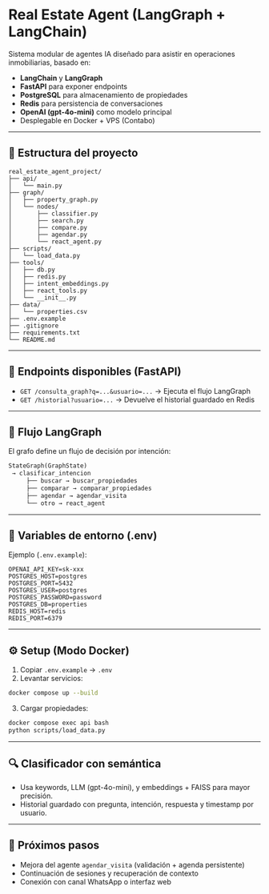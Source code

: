 
# Real Estate Agent (LangGraph + LangChain)

Sistema modular de agentes IA diseñado para asistir en operaciones inmobiliarias, basado en:
- **LangChain** y **LangGraph**
- **FastAPI** para exponer endpoints
- **PostgreSQL** para almacenamiento de propiedades
- **Redis** para persistencia de conversaciones
- **OpenAI (gpt-4o-mini)** como modelo principal
- Desplegable en Docker + VPS (Contabo)

---

## 📁 Estructura del proyecto

```
real_estate_agent_project/
├── api/
│   └── main.py
├── graph/
│   ├── property_graph.py
│   └── nodes/
│       ├── classifier.py
│       ├── search.py
│       ├── compare.py
│       ├── agendar.py
│       └── react_agent.py
├── scripts/
│   └── load_data.py
├── tools/
│   ├── db.py
│   ├── redis.py
│   ├── intent_embeddings.py
│   ├── react_tools.py
│   └── __init__.py
├── data/
│   └── properties.csv
├── .env.example
├── .gitignore
├── requirements.txt
└── README.md
```

---

## 🚀 Endpoints disponibles (FastAPI)

- `GET /consulta_graph?q=...&usuario=...` → Ejecuta el flujo LangGraph
- `GET /historial?usuario=...` → Devuelve el historial guardado en Redis

---

## 🧠 Flujo LangGraph

El grafo define un flujo de decisión por intención:

```python
StateGraph(GraphState)
 → clasificar_intencion
     ├── buscar → buscar_propiedades
     ├── comparar → comparar_propiedades
     ├── agendar → agendar_visita
     └── otro → react_agent
```

---

## 🔐 Variables de entorno (.env)

Ejemplo (`.env.example`):

```env
OPENAI_API_KEY=sk-xxx
POSTGRES_HOST=postgres
POSTGRES_PORT=5432
POSTGRES_USER=postgres
POSTGRES_PASSWORD=password
POSTGRES_DB=properties
REDIS_HOST=redis
REDIS_PORT=6379
```

---

## ⚙️ Setup (Modo Docker)

1. Copiar `.env.example` → `.env`
2. Levantar servicios:
```bash
docker compose up --build
```
3. Cargar propiedades:
```bash
docker compose exec api bash
python scripts/load_data.py
```

---

## 🔍 Clasificador con semántica

- Usa keywords, LLM (gpt-4o-mini), y embeddings + FAISS para mayor precisión.
- Historial guardado con pregunta, intención, respuesta y timestamp por usuario.

---

## 📌 Próximos pasos

- Mejora del agente `agendar_visita` (validación + agenda persistente)
- Continuación de sesiones y recuperación de contexto
- Conexión con canal WhatsApp o interfaz web
